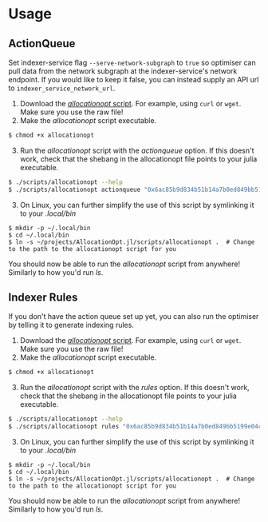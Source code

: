 # Usage

## ActionQueue

Set indexer-service flag `--serve-network-subgraph` to `true` so optimiser can pull data from the network subgraph at the indexer-service's network endpoint.
If you would like to keep it false, you can instead supply an API url to `indexer_service_network_url`.

1. Download the [*allocationopt* script](https://raw.githubusercontent.com/graphprotocol/AllocationOpt.jl/main/scripts/allocationopt). For example, using `curl` or `wget`. Make sure you use the raw file!
2. Make the *allocationopt* script executable.

```bash
$ chmod +x allocationopt
```

3. Run the *allocationopt* script with the *actionqueue* option. If this doesn't work, check that the shebang in the allocationopt file points to your julia executable.

```bash
$ ./scripts/allocationopt --help
$ ./scripts/allocationopt actionqueue "0x6ac85b9d834b51b14a7b0ed849bb5199e04c05c5" test/example.csv 0.0 10 http://localhost:18000 http://localhost:7600/network
```

3. On Linux, you can further simplify the use of this script by symlinking it to your *.local/bin*

```
$ mkdir -p ~/.local/bin
$ cd ~/.local/bin
$ ln -s ~/projects/AllocationOpt.jl/scripts/allocationopt .  # Change to the path to the allocationopt script for you
```

You should now be able to run the *allocationopt* script from anywhere! Similarly to how you'd run *ls*.

## Indexer Rules

If you don't have the action queue set up yet, you can also run the optimiser by telling it to generate indexing rules.

1. Download the [*allocationopt* script](https://raw.githubusercontent.com/graphprotocol/AllocationOpt.jl/main/scripts/allocationopt). For example, using `curl` or `wget`. Make sure you use the raw file!
2. Make the *allocationopt* script executable.

```bash
$ chmod +x allocationopt
```

3. Run the *allocationopt* script with the *rules* option. If this doesn't work, check that the shebang in the allocationopt file points to your julia executable.

```bash
$ ./scripts/allocationopt --help
$ ./scripts/allocationopt rules "0x6ac85b9d834b51b14a7b0ed849bb5199e04c05c5" test/example.csv 0.0 10 http://localhost:18000
```

3. On Linux, you can further simplify the use of this script by symlinking it to your *.local/bin*

```
$ mkdir -p ~/.local/bin
$ cd ~/.local/bin
$ ln -s ~/projects/AllocationOpt.jl/scripts/allocationopt .  # Change to the path to the allocationopt script for you
```

You should now be able to run the *allocationopt* script from anywhere! Similarly to how you'd run *ls*.
